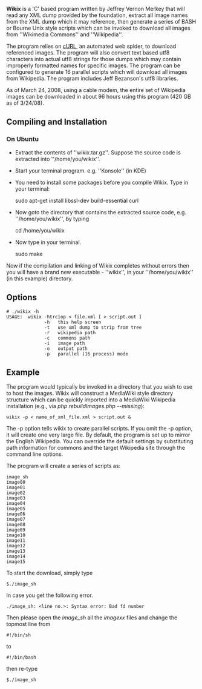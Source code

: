**Wikix** is a 'C' based program written by Jeffrey Vernon Merkey that will read any XML dump provided by the foundation, extract all image names from the XML dump which it may reference, then generate a series of BASH or Bourne Unix style scripts which can be invoked to download all images from ''Wikimedia Commons'' and ''Wikipedia''.

The program relies on [cURL](http://curl.haxx.se/), an automated web spider, to download referenced images.  The program will also convert text based utf8 characters into actual utf8 strings for those dumps which may contain improperly formatted names for specific images.  The program can be configured to generate 16 parallel scripts which will download all images from Wikipedia.  The program includes Jeff Bezanson's utf8 libraries.

As of March 24, 2008, using a cable modem, the entire set of Wikipedia images can be downloaded in about 96 hours using this program (420 GB as of 3/24/08).  

## Compiling and Installation

### On Ubuntu

* Extract the contents of ''wikix.tar.gz''. Suppose the source code is extracted into ''/home/you/wikix''.
* Start your terminal program. e.g. ''Konsole'' (in KDE)
* You need to install some packages before you compile Wikix. Type in your terminal:

    sudo apt-get install libssl-dev build-essential curl

* Now goto the directory that contains the extracted source code, e.g. ''/home/you/wikix'', by typing

    cd /home/you/wikix

* Now type in your terminal.

    sudo make

Now if the compilation and linking of Wikix completes without errors then you will have a brand new executable - ''wikix'', in your ''/home/you/wikix'' (in this example) directory.

## Options

    # ./wikix -h
    USAGE:  wikix -htrciop < file.xml [ > script.out ]
                  -h   this help screen
                  -t   use xml dump to strip from tree
                  -r   wikipedia path
                  -c   commons path
                  -i   image path
                  -o   output path
                  -p   parallel (16 process) mode

## Example

The program would typically be invoked in a directory that you wish to use to host the images.  Wikix will construct a MediaWiki style directory structure which can be quickly imported into a MediaWiki Wikipedia installation (e.g., via *php rebuildImages.php --missing*):

    wikix -p < name_of_xml_file.xml > script.out &

The -p option tells wikix to create parallel scripts.  If you omit the -p option, it will create one very large file.  By default, the program is set up to mirror the English Wikipedia.  You can override the default settings by substituting path information for commons and the target Wikipedia site through the command line options.

The program will create a series of scripts as:

    image_sh
    image00
    image01
    image02
    image03
    image04
    image05
    image06
    image07
    image08
    image09
    image10
    image11
    image12
    image13
    image14
    image15

To start the download, simply type

    $./image_sh

In case you get the following error.

    ./image_sh: <line no.>: Syntax error: Bad fd number

Then please open the *image_sh* all the *imagexx* files and change the topmost line from

    #!/bin/sh

to

    #!/bin/bash

then re-type

    $./image_sh
